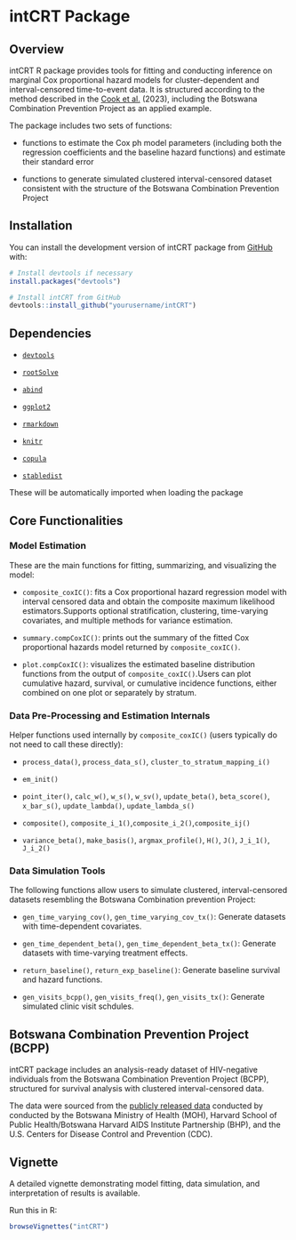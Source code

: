 
# intCRT Package

<!-- badges: start -->
<!-- badges: end -->

## Overview
intCRT R package provides tools for fitting and conducting inference on marginal Cox proportional hazard models for 
cluster-dependent and interval-censored time-to-event data. It is structured according to the method described in the 
[Cook et al.](https://pubmed.ncbi.nlm.nih.gov/36314377/) (2023), including the Botswana Combination Prevention Project as an applied example.

The package includes two sets of functions:

- functions to estimate the Cox ph model parameters (including both the regression coefficients and the baseline hazard functions) and
estimate their standard error

- functions to generate simulated clustered interval-censored dataset consistent with the structure of
the Botswana Combination Prevention Project

## Installation

You can install the development version of intCRT package from [GitHub](https://github.com/kwang64/intCRT) with:

``` r
# Install devtools if necessary
install.packages("devtools")

# Install intCRT from GitHub
devtools::install_github("yourusername/intCRT")
```

## Dependencies

- [`devtools`](https://cran.r-project.org/package=devtools)

- [`rootSolve`](https://cran.r-project.org/package=rootSolve)

- [`abind`](https://cran.r-project.org/package=abind)

- [`ggplot2`](https://cran.r-project.org/package=ggplot2)

- [`rmarkdown`](https://cran.r-project.org/package=rmarkdown)

- [`knitr`](https://cran.r-project.org/package=knitr)

- [`copula`](https://cran.r-project.org/package=copula)

- [`stabledist`](https://cran.r-project.org/package=stabledist)

These will be automatically imported when loading the package

## Core Functionalities

### Model Estimation

These are the main functions for fitting, summarizing, and visualizing the model:

- `composite_coxIC()`: fits a Cox proportional hazard regression model with interval censored data and obtain the composite maximum likelihood estimators.Supports optional stratification, clustering, time-varying covariates, and multiple methods for variance estimation.

- `summary.compCoxIC()`: prints out the summary of the fitted Cox proportional hazards model returned by `composite_coxIC()`.

- `plot.compCoxIC()`: visualizes the estimated baseline distribution functions from the output of `composite_coxIC()`.Users can plot cumulative hazard, survival, or cumulative incidence functions, either combined on one plot or separately by stratum.

### Data Pre-Processing and Estimation Internals
Helper functions used internally by `composite_coxIC()` (users typically do not need to call these directly):

- `process_data()`, `process_data_s()`, `cluster_to_stratum_mapping_i()`

- `em_init()`

- `point_iter()`, `calc_w()`, `w_s()`, `w_sv()`, `update_beta()`, `beta_score()`, `x_bar_s()`, `update_lambda()`, `update_lambda_s()`

- `composite()`, `composite_i_1()`,`composite_i_2()`,`composite_ij()`

- `variance_beta()`, `make_basis()`, `argmax_profile()`, `H()`, `J()`, `J_i_1()`, `J_i_2()`

### Data Simulation Tools
The following functions allow users to simulate clustered, interval-censored datasets resembling the Botswana Combination prevention Project:

- `gen_time_varying_cov()`, `gen_time_varying_cov_tx()`: Generate datasets with time-dependent covariates.

- `gen_time_dependent_beta()`, `gen_time_dependent_beta_tx()`: Generate datasets with time-varying treatment effects.

- `return_baseline()`, `return_exp_baseline()`: Generate baseline survival and hazard functions.

- `gen_visits_bcpp()`, `gen_visits_freq()`, `gen_visits_tx()`: Generate simulated clinic visit schdules.

## Botswana Combination Prevention Project (BCPP) 
intCRT package includes an analysis-ready dataset of HIV-negative individuals from the Botswana Combination Prevention Project (BCPP),
structured for survival analysis with clustered interval-censored data.

The data were sourced from the [publicly released data](https://data.cdc.gov/Global-Health/Botswana-Combination-Prevention-Project-BCPP-Publi/qcw5-4m9q/about_data) conducted by conducted by 
the Botswana Ministry of Health (MOH), Harvard School of Public Health/Botswana Harvard AIDS Institute Partnership (BHP), and the U.S. Centers for Disease Control and Prevention (CDC). 


## Vignette
A detailed vignette demonstrating model fitting, data simulation, and interpretation of results is available. 

Run this in R:

``` r
browseVignettes("intCRT")
```

